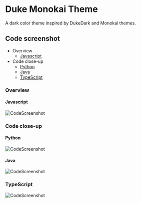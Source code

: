 # Duke Monokai Theme
A dark color theme inspired by DukeDark and Monokai themes.

## Code screenshot

- Overview
  - [Javascript](#javascript)
- Code close-up
  - [Python](#python)
  - [Java](#java)
  - [TypeScript](#typescript)
### Overview
#### Javascript
![CodeScreenshot](https://raw.githubusercontent.com/cafeduke/vscode-dukemonokai-theme/master/images/dukemonokai_overview.jpg)

### Code close-up
#### Python
![CodeScreenshot](https://raw.githubusercontent.com/cafeduke/vscode-dukemonokai-theme/master/images/dukemonokai_py_closeup.jpg)

#### Java
![CodeScreenshot](https://raw.githubusercontent.com/cafeduke/vscode-dukemonokai-theme/master/images/dukemonokai_java_closeup.jpg)

### TypeScript
![CodeScreenshot](https://raw.githubusercontent.com/cafeduke/vscode-dukemonokai-theme/master/images/dukemonokai_ts_closeup.jpg)
